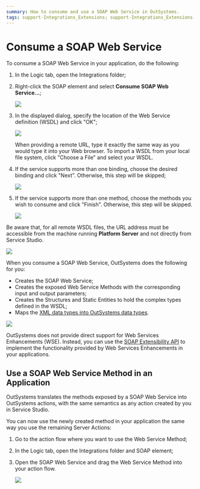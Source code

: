 ```yaml
---
summary: How to consume and use a SOAP Web Service in OutSystems.
tags: support-Integrations_Extensions; support-Integrations_Extensions-overview
---
```


# Consume a SOAP Web Service

To consume a SOAP Web Service in your application, do the following:

1. In the Logic tab, open the Integrations folder;
2. Right-click the SOAP element and select **Consume SOAP Web Service...**;

   ![](../../../../.gitbook/assets/soap-consume-1.png)

3. In the displayed dialog, specify the location of the Web Service definition \(WSDL\) and click "OK";

   ![](../../../../.gitbook/assets/soap-consume-2.png)

   When providing a remote URL, type it exactly the same way as you would type it into your Web browser. To import a WSDL from your local file system, click "Choose a File" and select your WSDL.

4. If the service supports more than one binding, choose the desired binding and click "Next". Otherwise, this step will be skipped;

   ![](../../../../.gitbook/assets/soap-consume-bindings.png)

5. If the service supports more than one method, choose the methods you wish to consume and click "Finish". Otherwise, this step will be skipped.

   ![](../../../../.gitbook/assets/soap-consume-methods.png)

Be aware that, for all remote WSDL files, the URL address must be accessible from the machine running **Platform Server** and not directly from Service Studio.

![](https://github.com/danielmarquespt/docs-product/tree/e7ea3f444d5129dab245c69ab72ae091554bc4fb/src/extensibility-and-integration/soap/consume/images/soap-get-wsdl-from-ps.png%3E)

When you consume a SOAP Web Service, OutSystems does the following for you:

* Creates the SOAP Web Service;
* Creates the exposed Web Service Methods with the corresponding input and output parameters;
* Creates the Structures and Static Entities to hold the complex types defined in the WSDL;
* Maps the [XML data types into OutSystems data types](https://github.com/danielmarquespt/docs-product/tree/e7ea3f444d5129dab245c69ab72ae091554bc4fb/src/ref/extensibility-and-integration/soap/consumed-soap/mapping-xml-to-outsystems.md%3E).

![](../../../../.gitbook/assets/soap-consume-result.png)

OutSystems does not provide direct support for Web Services Enhancements \(WSE\). Instead, you can use the [SOAP Extensibility API](https://github.com/danielmarquespt/docs-product/tree/e7ea3f444d5129dab245c69ab72ae091554bc4fb/src/ref/apis/soap-extensibility-api.md%3E) to implement the functionality provided by Web Services Enhancements in your applications.

## Use a SOAP Web Service Method in an Application

OutSystems translates the methods exposed by a SOAP Web Service into OutSystems actions, with the same semantics as any action created by you in Service Studio.

You can now use the newly created method in your application the same way you use the remaining Server Actions:

1. Go to the action flow where you want to use the Web Service Method;
2. In the Logic tab, open the Integrations folder and SOAP element;
3. Open the SOAP Web Service and drag the Web Service Method into your action flow.

   ![](../../../../.gitbook/assets/soap-consume-invoke.png)

